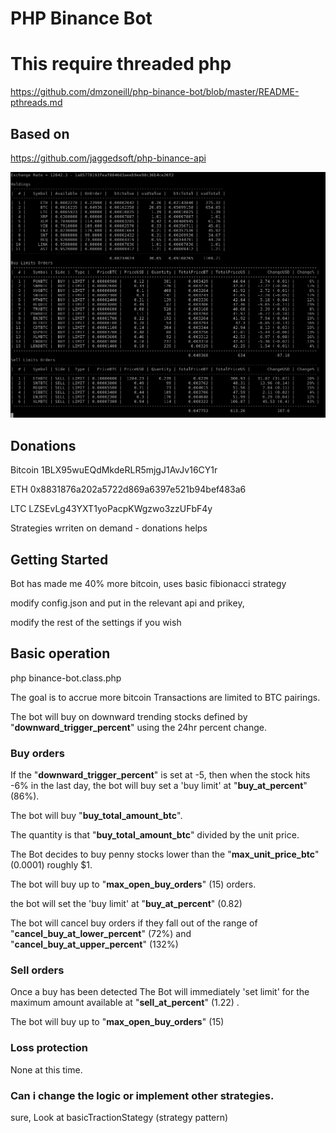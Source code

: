 # PHP Binance Bot

# This require threaded php
https://github.com/dmzoneill/php-binance-bot/blob/master/README-pthreads.md

## Based on
https://github.com/jaggedsoft/php-binance-api

![alt text](https://github.com/dmzoneill/php-binance-bot/raw/master/example.png)

## Donations

Bitcoin 1BLX95wuEQdMkdeRLR5mjgJ1AvJv16CY1r

ETH 0x8831876a202a5722d869a6397e521b94bef483a6

LTC LZSEvLg43YXT1yoPacpKWgzwo3zzUFbF4y

Strategies wrriten on demand - donations helps

## Getting Started

Bot has made me 40% more bitcoin, uses basic fibionacci strategy

modify config.json and put in the relevant api and prikey, 

modify the rest of the settings if you wish

## Basic operation

php binance-bot.class.php

The goal is to accrue more bitcoin
Transactions are limited to BTC pairings.

The bot will buy on downward trending stocks defined by "**downward_trigger_percent**" using the 24hr percent change.


### Buy orders

If the "**downward_trigger_percent**" is set at -5,  then when the stock hits -6% in the last day, the bot will buy set a 'buy limit' at "**buy_at_percent**" (86%).  

The bot will buy "**buy_total_amount_btc**". 

The quantity is that "**buy_total_amount_btc**" divided by the unit price.

The Bot decides to buy penny stocks lower than the "**max_unit_price_btc**" (0.0001) roughly $1.

The bot will buy up to "**max_open_buy_orders**" (15) orders.

the bot will set the 'buy limit' at "**buy_at_percent**" (0.82)

The bot will cancel buy orders if they fall out of the range of "**cancel_buy_at_lower_percent**" (72%) and "**cancel_buy_at_upper_percent**" (132%)


### Sell orders

Once a buy has been detected 
The Bot will immediately 'set limit' for the maximum amount available at "**sell_at_percent**" (1.22) .

The bot will buy up to "**max_open_buy_orders**" (15)

### Loss protection

None at this time.

### Can i change the logic or implement other strategies.

sure, Look at basicTractionStategy (strategy pattern)
